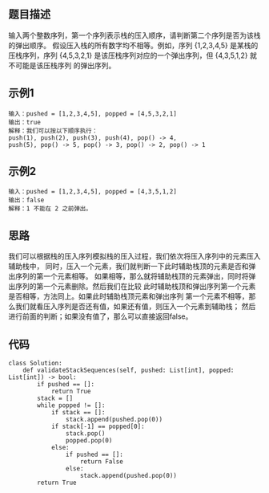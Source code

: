 ## 题目描述
输入两个整数序列，第一个序列表示栈的压入顺序，请判断第二个序列是否为该栈的弹出顺序。
假设压入栈的所有数字均不相等。例如，序列 {1,2,3,4,5} 是某栈的压栈序列，序列
{4,5,3,2,1} 是该压栈序列对应的一个弹出序列，但 {4,3,5,1,2} 就不可能是该压栈序列
的弹出序列。

## 示例1
```
输入：pushed = [1,2,3,4,5], popped = [4,5,3,2,1]
输出：true
解释：我们可以按以下顺序执行：
push(1), push(2), push(3), push(4), pop() -> 4,
push(5), pop() -> 5, pop() -> 3, pop() -> 2, pop() -> 1
```

## 示例2
```
输入：pushed = [1,2,3,4,5], popped = [4,3,5,1,2]
输出：false
解释：1 不能在 2 之前弹出。
```

## 思路
我们可以根据栈的压入序列模拟栈的压入过程，我们依次将压入序列中的元素压入辅助栈中，
同时，压入一个元素，我们就判断一下此时辅助栈顶的元素是否和弹出序列的第一个元素相等。
如果相等，那么就将辅助栈顶的元素弹出，同时将弹出序列的第一个元素删除。然后我们在比较
此时辅助栈顶和弹出序列第一个元素是否相等，方法同上。如果此时辅助栈顶元素和弹出序列
第一个元素不相等，那么我们就看压入序列是否还有值，如果还有值，则压入一个元素到辅助栈；
然后进行前面的判断；如果没有值了，那么可以直接返回false。

## 代码
```
class Solution:
    def validateStackSequences(self, pushed: List[int], popped: List[int]) -> bool:
        if pushed == []:
            return True
        stack = []
        while popped != []:
            if stack == []:
                stack.append(pushed.pop(0))
            if stack[-1] == popped[0]:
                stack.pop()
                popped.pop(0)
            else:
                if pushed == []:
                    return False
                else:
                    stack.append(pushed.pop(0))
        return True
```
